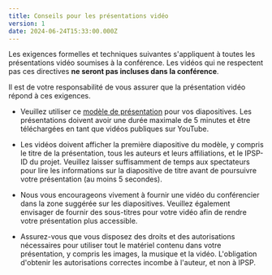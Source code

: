 ```yaml
---
title: Conseils pour les présentations vidéo
version: 1
date: 2024-06-24T15:33:00.000Z
---
```


Les exigences formelles et techniques suivantes s'appliquent à toutes les présentations vidéo soumises à la conférence. Les vidéos qui ne respectent pas ces directives **ne seront pas incluses dans la conférence**.

Il est de votre responsabilité de vous assurer que la présentation vidéo répond à ces exigences.

- Veuillez utiliser ce [modèle de présentation](https://docs.google.com/presentation/d/1Yb0z5y3BmJhhuhU2KLBXv7bD_S__QChe7o1xoZLn1-I/edit?usp=sharing) pour vos diapositives. Les présentations doivent avoir une durée maximale de 5 minutes et être téléchargées en tant que vidéos publiques sur YouTube.

- Les vidéos doivent afficher la première diapositive du modèle, y compris le titre de la présentation, tous les auteurs et leurs affiliations, et le IPSP-ID du projet. Veuillez laisser suffisamment de temps aux spectateurs pour lire les informations sur la diapositive de titre avant de poursuivre votre présentation (au moins 5 secondes).

- Nous vous encourageons vivement à fournir une vidéo du conférencier dans la zone suggérée sur les diapositives. Veuillez également envisager de fournir des sous-titres pour votre vidéo afin de rendre votre présentation plus accessible.

- Assurez-vous que vous disposez des droits et des autorisations nécessaires pour utiliser tout le matériel contenu dans votre présentation, y compris les images, la musique et la vidéo. L'obligation d'obtenir les autorisations correctes incombe à l'auteur, et non à IPSP.

<!-- -->
